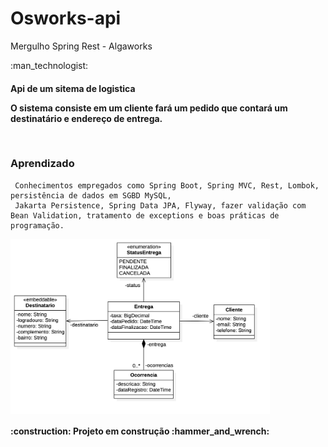 <h1> Osworks-api </h1>
Mergulho Spring Rest - Algaworks

<p>
:man_technologist:
<h4><strong>Api de um sitema de logistica </strong></h4![diagrama-de-classes](https://user-images.githubusercontent.com/32622573/200060935-522ce27f-f44a-4d54-87f7-96abade6df2d.png)>
</p>

<p> O sistema consiste em um cliente fará um pedido que contará um destinatário e endereço de entrega.</p>
     <br>
   <h3>Aprendizado</h3>

     Conhecimentos empregados como Spring Boot, Spring MVC, Rest, Lombok, persistência de dados em SGBD MySQL, 
     Jakarta Persistence, Spring Data JPA, Flyway, fazer validação com Bean Validation, tratamento de exceptions e boas práticas de programação.
        


<img align="center" with="280" height="280"  src ="diagrama-de-classes.png"/>

<h4>
:construction:
Projeto em construção
:hammer_and_wrench:
</h4>
